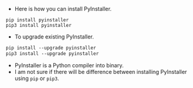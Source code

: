 * Here is how you can install PyInstaller.

```mardown
pip install pyinstaller
pip3 install pyinstaller
```

* To upgrade existing PyInstaller.

```markdown
pip install --upgrade pyinstaller
pip3 install --upgrade pyinstaller
```

* PyInstaller is a Python compiler into binary.
* I am not sure if there will be difference between installing PyInstaller using `pip` or `pip3`.